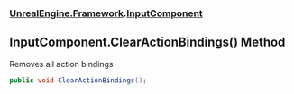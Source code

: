 ### [UnrealEngine.Framework](UnrealEngine_Framework.md 'UnrealEngine.Framework').[InputComponent](InputComponent.md 'UnrealEngine.Framework.InputComponent')
## InputComponent.ClearActionBindings() Method
Removes all action bindings  
```csharp
public void ClearActionBindings();
```
